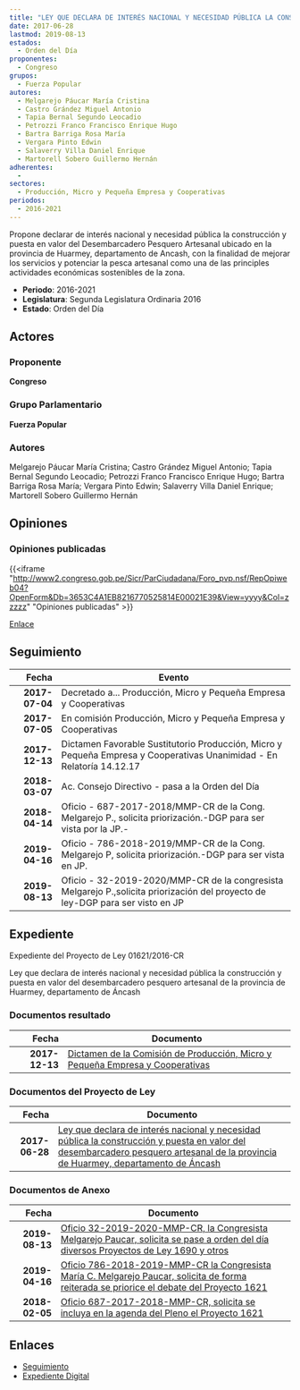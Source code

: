 ```yaml
---
title: "LEY QUE DECLARA DE INTERÉS NACIONAL Y NECESIDAD PÚBLICA LA CONSTRUCCIÓN Y PUESTA EN VALOR DEL DESEMBARCADERO PESQUERO Y ARTESANAL DE LA PROVINCIA DE HUARMEY, DEPARTAMENTO DE ANCASH"
date: 2017-06-28
lastmod: 2019-08-13
estados: 
  - Orden del Día
proponentes: 
  - Congreso
grupos: 
  - Fuerza Popular
autores: 
  - Melgarejo Páucar María Cristina
  - Castro Grández Miguel Antonio
  - Tapia Bernal Segundo Leocadio
  - Petrozzi Franco Francisco Enrique Hugo
  - Bartra Barriga Rosa María
  - Vergara Pinto Edwin
  - Salaverry Villa Daniel Enrique
  - Martorell Sobero Guillermo Hernán
adherentes: 
  - 
sectores: 
  - Producción, Micro y Pequeña Empresa y Cooperativas
periodos: 
  - 2016-2021
---
```


Propone declarar de interés nacional y necesidad pública la construcción y puesta en valor del Desembarcadero Pesquero Artesanal ubicado en la provincia de Huarmey, departamento de Ancash, con la finalidad de mejorar los servicios y potenciar la pesca artesanal como una de las principles actividades económicas sostenibles de la zona.

- **Periodo**: 2016-2021
- **Legislatura**: Segunda Legislatura Ordinaria 2016
- **Estado**: Orden del Día

## Actores

### Proponente

**Congreso**

### Grupo Parlamentario

**Fuerza Popular**

### Autores

Melgarejo Páucar María Cristina; Castro Grández Miguel Antonio; Tapia Bernal Segundo Leocadio; Petrozzi Franco Francisco Enrique Hugo; Bartra Barriga Rosa María; Vergara Pinto Edwin; Salaverry Villa Daniel Enrique; Martorell Sobero Guillermo Hernán


## Opiniones

### Opiniones publicadas

{{<iframe "http://www2.congreso.gob.pe/Sicr/ParCiudadana/Foro_pvp.nsf/RepOpiweb04?OpenForm&Db=3653C4A1EB8216770525814E00021E39&View=yyyy&Col=zzzzz" "Opiniones publicadas" >}}

[Enlace](http://www2.congreso.gob.pe/Sicr/ParCiudadana/Foro_pvp.nsf/RepOpiweb04?OpenForm&Db=3653C4A1EB8216770525814E00021E39&View=yyyy&Col=zzzzz)

## Seguimiento

| Fecha | Evento |
|------:|--------|
| **2017-07-04** | Decretado a... Producción, Micro y Pequeña Empresa y Cooperativas|
| **2017-07-05** | En comisión Producción, Micro y Pequeña Empresa y Cooperativas|
| **2017-12-13** | Dictamen Favorable Sustitutorio Producción, Micro y Pequeña Empresa y Cooperativas Unanimidad - En Relatoría 14.12.17|
| **2018-03-07** | Ac. Consejo Directivo - pasa a la Orden del Día|
| **2018-04-14** | Oficio - 687-2017-2018/MMP-CR de la Cong. Melgarejo P., solicita priorización.-DGP para ser vista por la JP.-|
| **2019-04-16** | Oficio - 786-2018-2019/MMP-CR de la Cong. Melgarejo P, solicita priorización.-DGP para ser vista en JP.|
| **2019-08-13** | Oficio - 32-2019-2020/MMP-CR de la congresista Melgarejo P.,solicita priorización del proyecto de ley-DGP para ser visto en JP|


## Expediente

Expediente del Proyecto de Ley 01621/2016-CR

Ley que declara de interés nacional y necesidad pública la construcción y puesta en valor del desembarcadero pesquero artesanal de la provincia de Huarmey, departamento de Áncash


### Documentos resultado

| Fecha | Documento |
|------:|--------|
| **2017-12-13** | [Dictamen de la Comisión de Producción, Micro y Pequeña Empresa y Cooperativas](http://www.leyes.congreso.gob.pe/Documentos/2016_2021/Dictamenes/Proyectos_de_Ley/001621DC18MAY20171213.pdf) |

### Documentos del Proyecto de Ley

| Fecha | Documento |
|------:|--------|
| **2017-06-28** | [Ley que declara de interés nacional y necesidad pública la construcción y puesta en valor del desembarcadero pesquero artesanal de la provincia de Huarmey, departamento de Áncash](http://www.leyes.congreso.gob.pe/Documentos/2016_2021/Proyectos_de_Ley_y_de_Resoluciones_Legislativas/PL0162120170628..pdf) |

### Documentos de Anexo

| Fecha | Documento |
|------:|--------|
| **2019-08-13** | [Oficio 32-2019-2020-MMP-CR, la Congresista Melgarejo Paucar, solicita se pase a orden del día diversos Proyectos de Ley 1690 y otros](http://www.leyes.congreso.gob.pe/Documentos/2016_2021/Oficios/Congresistas/OFICIO-32-2019-2020-MMP-CR.pdf) |
| **2019-04-16** | [Oficio 786-2018-2019-MMP-CR la Congresista María C. Melgarejo Paucar, solicita de forma reiterada se priorice el debate del Proyecto 1621](http://www.leyes.congreso.gob.pe/Documentos/2016_2021/Oficios/Congresistas/OFICIO-786-2018-2019-MMP-CR.pdf) |
| **2018-02-05** | [Oficio 687-2017-2018-MMP-CR, solicita se incluya en la agenda del Pleno el Proyecto 1621](http://www.leyes.congreso.gob.pe/Documentos/2016_2021/Oficios/Congresistas/OFICIO-687-2017-2018-MMP-CR.pdf) |

## Enlaces 

- [Seguimiento](http://www2.congreso.gob.pe/Sicr/TraDocEstProc/CLProLey2016.nsf/f7fff46988ca05b1052578e100829cc7/44fdee9f725ff2c205258150005ac100?OpenDocument)
- [Expediente Digital](http://www2.congreso.gob.pe/Sicr/TraDocEstProc/CLProLey2016.nsf/f7fff46988ca05b1052578e100829cc7/44fdee9f725ff2c205258150005ac100?OpenDocument&Click=05257FB7005EB655.eb71d0cf91d8294e05256cdf006b5706/$Body/0.1C6C)
